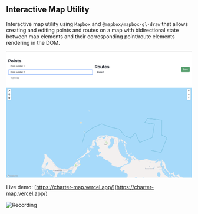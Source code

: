 ## Interactive Map Utility

Interactive map utility using `Mapbox` and `@mapbox/mapbox-gl-draw` that allows
creating and editing points and routes on a map with bidirectional state between
map elements and their corresponding point/route elements rendering in the DOM.

![Screenshot](assets/screenshot1.png)

Live demo: [https://charter-map.vercel.app/](https://charter-map.vercel.app/)

![Recording](assets/recording1.gif)
